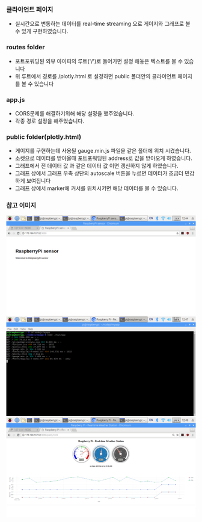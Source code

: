 ### 클라이언트 페이지
* 실시간으로 변동하는 데이터를  real-time streaming 으로 게이지와 그래프로 볼 수 있게 구현하였습니다.

### routes folder
* 포트포워딩된 외부 아이피의 루트('/')로 들어가면 설정 해놓은 텍스트를 볼 수 있습니다
* 위 루트에서 경로를 /plotly.html 로 설정하면 public 폴더안의 클라이언트 페이지를 볼 수 있습니다

### app.js
* CORS문제를 해결하기위해 해당 설정을 했주었습니다.
* 각종 경로 설정을 해주었습니다.

### public folder(plotly.html)
* 게이지를 구현하는데 사용될 gauge.min.js 파일을 같은 폴더에 위치 시켰습니다.
* 소켓으로 데이터를 받아올때 포트포워딩된 address로 값을 받아오게 하였습니다.
* 그래프에서 전 데이터 값 과 같은 데이터 값 이면 갱신하지 않게 하였습니다.
* 그래프 상에서 그래프 우측 상단의 autoscale 버튼을 누르면 데이터가 조금더 민감하게 보여집니다
* 그래프 상에서 marker에 커서를 위치시키면 해당 데이터를 볼 수 있습니다.

### 참고 이미지
![route](/express/route.png)
![express](/express/express.png)
![plotly](/express/plotly.png)
